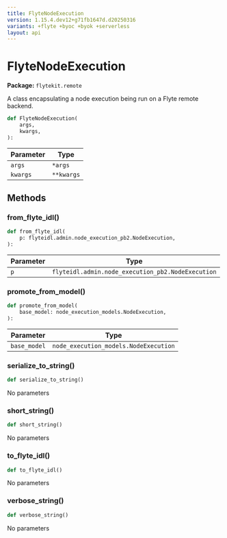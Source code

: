 ```yaml
---
title: FlyteNodeExecution
version: 1.15.4.dev12+g71fb1647d.d20250316
variants: +flyte +byoc +byok +serverless
layout: api
---
```


# FlyteNodeExecution

**Package:** `flytekit.remote`

A class encapsulating a node execution being run on a Flyte remote backend.


```python
def FlyteNodeExecution(
    args,
    kwargs,
):
```
| Parameter | Type |
|-|-|
| `args` | ``*args`` |
| `kwargs` | ``**kwargs`` |
## Methods

### from_flyte_idl()

```python
def from_flyte_idl(
    p: flyteidl.admin.node_execution_pb2.NodeExecution,
):
```
| Parameter | Type |
|-|-|
| `p` | `flyteidl.admin.node_execution_pb2.NodeExecution` |
### promote_from_model()

```python
def promote_from_model(
    base_model: node_execution_models.NodeExecution,
):
```
| Parameter | Type |
|-|-|
| `base_model` | `node_execution_models.NodeExecution` |
### serialize_to_string()

```python
def serialize_to_string()
```
No parameters
### short_string()

```python
def short_string()
```
No parameters
### to_flyte_idl()

```python
def to_flyte_idl()
```
No parameters
### verbose_string()

```python
def verbose_string()
```
No parameters
